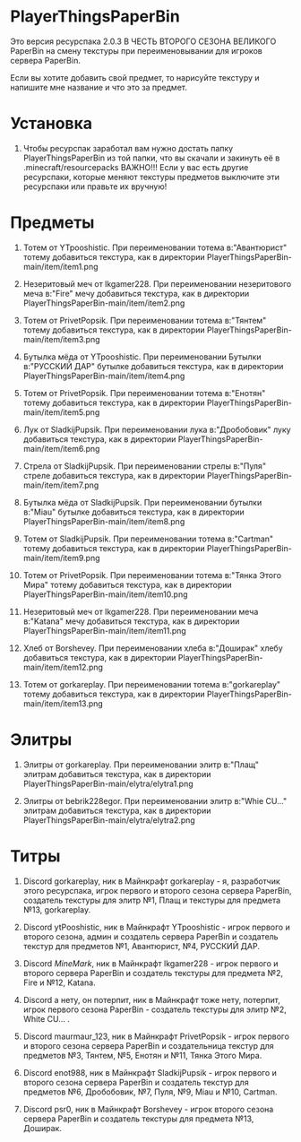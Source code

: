 # PlayerThingsPaperBin
 Это версия ресурспака 2.0.3 В ЧЕСТЬ ВТОРОГО СЕЗОНА ВЕЛИКОГО PaperBin на смену текстуры
 при переименовывании для игроков сервера PaperBin.

 Если вы хотите добавить свой предмет, то нарисуйте текстуру и напишите мне название и что это за предмет.

# Установка
 1. Чтобы ресурспак заработал вам нужно достать папку PlayerThingsPaperBin из той папки,
 что вы скачали и закинуть её в .minecraft/resourcepacks
 ВАЖНО!!! Если у вас есть другие ресурспаки, которые меняют текстуры предметов выключите эти ресурспаки или правьте их вручную!

# Предметы
 1. Тотем от YTpooshistic. При переименовании тотема в:"Авантюрист" 
 тотему добавиться текстура, как в директории PlayerThingsPaperBin-main/item/item1.png

 2. Незеритовый меч от lkgamer228. При переименовании незеритового меча в:"Fire"
 мечу добавиться текстура, как в директории PlayerThingsPaperBin-main/item/item2.png

 3. Тотем от PrivetPopsik. При переименовании тотема в:"Тянтем"
 тотему добавиться текстура, как в директории PlayerThingsPaperBin-main/item/item3.png

 4. Бутылка мёда от YTpooshistic. При переименовании Бутылки в:"РУССКИЙ ДАР"
 бутылке добавиться текстура, как в директории PlayerThingsPaperBin-main/item/item4.png

 5. Тотем от PrivetPopsik. При переименовании тотема в:"Енотян"
 тотему добавиться текстура, как в директории PlayerThingsPaperBin-main/item/item5.png

 6. Лук от SladkijPupsik. При переименовании лука в:"Дробобовик"
 луку добавиться текстура, как в директории PlayerThingsPaperBin-main/item/item6.png

 7. Стрела от SladkijPupsik. При переименовании стрелы в:"Пуля"
 стреле добавиться текстура, как в директории PlayerThingsPaperBin-main/item/item7.png

 8. Бутылка мёда от SladkijPupsik. При переименовании бутылки в:"Miau"
 бутылке добавиться текстура, как в директории PlayerThingsPaperBin-main/item/item8.png

 9. Тотем от SladkijPupsik. При переименовании тотема в:"Cartman"
 тотему добавиться текстура, как в директории PlayerThingsPaperBin-main/item/item9.png

 10. Тотем от PrivetPopsik. При переименовании тотема в:"Тянка Этого Мира"
 тотему добавиться текстура, как в директории PlayerThingsPaperBin-main/item/item10.png

 11. Незеритовый меч от lkgamer228. При переименовании меча в:"Katana"
 мечу добавиться текстура, как в директории PlayerThingsPaperBin-main/item/item11.png

 12. Хлеб от Borshevey. При переименовании хлеба в:"Доширак"
 хлебу добавиться текстура, как в директории PlayerThingsPaperBin-main/item/item12.png

 13. Тотем от gorkareplay. При переименовании тотема в:"gorkareplay"
 тотему добавиться текстура, как в директории PlayerThingsPaperBin-main/item/item13.png


# Элитры
 1. Элитры от gorkareplay. При переименовании элитр в:"Плащ" элитрам
 добавиться текстура, как в директории PlayerThingsPaperBin-main/elytra/elytra1.png
 
 2. Элитры от bebrik228egor. При переименовании элитр в:"Whie CU..."
 элитрам добавиться текстура, как в директории PlayerThingsPaperBin-main/elytra/elytra2.png
 
# Титры
 1. Discord gorkareplay, ник в Майнкрафт gorkareplay - я, разработчик этого ресурспака,
 игрок первого и второго сезона сервера PaperBin, создатель текстуры для элитр №1, Плащ и текстуры для предмета №13, gorkareplay.
 
 2. Discord ytPooshistic, ник в Майнкрафт YTpooshistic - игрок первого и второго сезона, админ и создатель
 сервера PaperBin и создатель текстур для предметов №1, Авантюрист, №4, РУССКИЙ ДАР.

 3. Discord _MineMark_, ник в Майнкрафт lkgamer228 - игрок первого и второго сервера PaperBin
 и создатель текстуры для предмета №2, Fire и №12, Katana.

 4. Discord а нету, он потерпит, ник в Майнкрафт тоже нету, потерпит, игрок первого сезона PaperBin - создатель
 текстуры для элитр №2, White CU... .

 5. Discord maurmaur_123, ник в Майнкрафт PrivetPopsik - игрок первого и второго сезона сервера PaperBin
 и создательница текстур для предметов №3, Тянтем, №5, Енотян и №11, Тянка Этого Мира.

 6. Discord enot988, ник в Майнкрафт SladkijPupsik - игрок первого и второго сезона сервера PaperBin
 и создатель текстур для предметов №6, Дробобовик, №7, Пуля, №9, Miau и №10, Cartman.

 7. Discord psr0, ник в Майнкрафт Borshevey - игрок второго сезона сервера PaperBin и создатель
 текстуры для предмета №13, Доширак.
